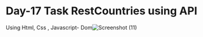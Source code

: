 <h1>Day-17 Task RestCountries using API</h1>

Using Html, Css , Javascript- Dom![Screenshot (11)](https://github.com/MohamedNihmath18/Day-17-Restcountries-using-API/assets/106542888/4d39cadb-add6-4027-bfd5-601f75ea6160)
